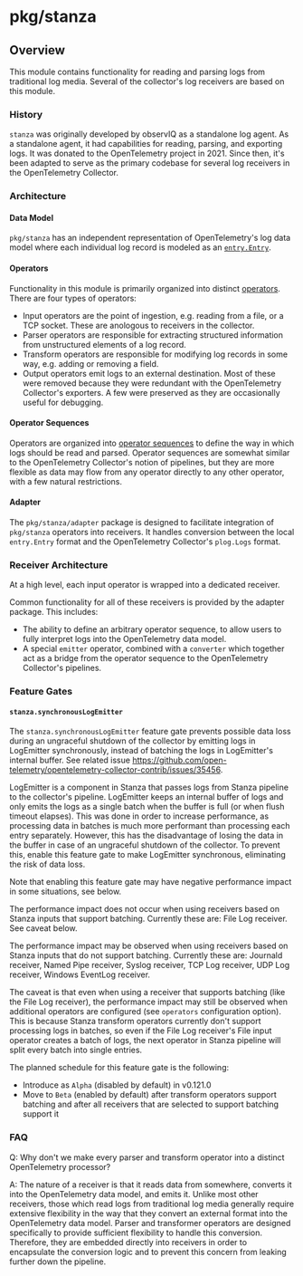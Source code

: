 # pkg/stanza

## Overview

This module contains functionality for reading and parsing logs from traditional log media.
Several of the collector's log receivers are based on this module.

### History

`stanza` was originally developed by observIQ as a standalone log agent. As a standalone agent, it had
capabilities for reading, parsing, and exporting logs. It was donated to the OpenTelemetry project in 2021.
Since then, it's been adapted to serve as the primary codebase for several log receivers in the OpenTelemetry Collector.

### Architecture

#### Data Model

`pkg/stanza` has an independent representation of OpenTelemetry's log data model where each individual log record
is modeled as an [`entry.Entry`](./docs/types/entry.md).

#### Operators

Functionality in this module is primarily organized into distinct [operators](./docs/operators/README.md). There are four types of operators:

- Input operators are the point of ingestion, e.g. reading from a file, or a TCP socket. These are anologous to receivers in the collector.
- Parser operators are responsible for extracting structured information from unstructured elements of a log record.
- Transform operators are responsible for modifying log records in some way, e.g. adding or removing a field.
- Output operators emit logs to an external destination. Most of these were removed because they were redundant with
  the OpenTelemetry Collector's exporters. A few were preserved as they are occasionally useful for debugging.

#### Operator Sequences

Operators are organized into [operator sequences](./docs/types/operators.md) to define the way in which logs should be read and parsed.
Operator sequences are somewhat similar to the OpenTelemetry Collector's notion of pipelines, but they are more flexible as data
may flow from any operator directly to any other operator, with a few natural restrictions.

#### Adapter

The `pkg/stanza/adapter` package is designed to facilitate integration of `pkg/stanza` operators into receivers.
It handles conversion between the local `entry.Entry` format and the OpenTelemetry Collector's `plog.Logs` format.

### Receiver Architecture

At a high level, each input operator is wrapped into a dedicated receiver.

Common functionality for all of these receivers is provided by the adapter package. This includes:

- The ability to define an arbitrary operator sequence, to allow users to fully interpret logs into the OpenTelemetry data model.
- A special `emitter` operator, combined with a `converter` which together act as a bridge from the operator sequence to the
  OpenTelemetry Collector's pipelines.

### Feature Gates

#### `stanza.synchronousLogEmitter`

The `stanza.synchronousLogEmitter` feature gate prevents possible data loss during an ungraceful shutdown of the collector by emitting logs in LogEmitter synchronously,
instead of batching the logs in LogEmitter's internal buffer. See related issue <https://github.com/open-telemetry/opentelemetry-collector-contrib/issues/35456>.

LogEmitter is a component in Stanza that passes logs from Stanza pipeline to the collector's pipeline.
LogEmitter keeps an internal buffer of logs and only emits the logs as a single batch when the buffer is full (or when flush timeout elapses).
This was done in order to increase performance, as processing data in batches is much more performant than processing each entry separately.
However, this has the disadvantage of losing the data in the buffer in case of an ungraceful shutdown of the collector.
To prevent this, enable this feature gate to make LogEmitter synchronous, eliminating the risk of data loss.

Note that enabling this feature gate may have negative performance impact in some situations, see below.

The performance impact does not occur when using receivers based on Stanza inputs that support batching. Currently these are: File Log receiver. See caveat below.

The performance impact may be observed when using receivers based on Stanza inputs that do not support batching. Currently these are: Journald receiver, Named Pipe receiver, Syslog receiver, TCP Log receiver, UDP Log receiver, Windows EventLog receiver.

The caveat is that even when using a receiver that supports batching (like the File Log receiver), the performance impact may still be observed when additional operators are configured (see `operators` configuration option).
This is because Stanza transform operators currently don't support processing logs in batches, so even if the File Log receiver's File input operator creates a batch of logs,
the next operator in Stanza pipeline will split every batch into single entries.

The planned schedule for this feature gate is the following:

- Introduce as `Alpha` (disabled by default) in v0.121.0
- Move to `Beta` (enabled by default) after transform operators support batching and after all receivers that are selected to support batching support it

### FAQ

Q: Why don't we make every parser and transform operator into a distinct OpenTelemetry processor?

A: The nature of a receiver is that it reads data from somewhere, converts it into the OpenTelemetry data model, and emits it.
   Unlike most other receivers, those which read logs from traditional log media generally require extensive flexibility in the way that they convert an external format into the OpenTelemetry data model. Parser and transformer operators are designed specifically to provide sufficient flexibility to handle this conversion. Therefore, they are embedded directly into receivers
   in order to encapsulate the conversion logic and to prevent this concern from leaking further down the pipeline.
